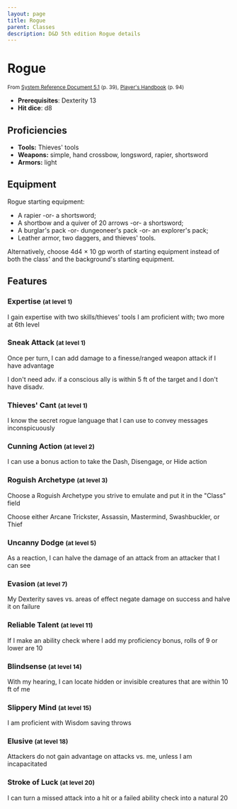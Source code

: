 ```yaml
---
layout: page
title: Rogue
parent: Classes
description: D&D 5th edition Rogue details
---
```


# Rogue

<small>From <a target="_blank" href="https://media.wizards.com/2016/downloads/DND/SRD-OGL_V5.1.pdf">System Reference Document 5.1</a> (p. 39), <a target="_blank" href="https://dnd.wizards.com/products/tabletop-games/rpg-products/rpg_playershandbook">Player's Handbook</a> (p. 94)</small>

- **Prerequisites**: Dexterity 13
- **Hit dice**: d8

## Proficiencies

- **Tools:** Thieves' tools
- **Weapons:** simple, hand crossbow, longsword, rapier, shortsword
- **Armors:** light

## Equipment


Rogue starting equipment:

- A rapier -or- a shortsword;
- A shortbow and a quiver of 20 arrows -or- a shortsword;
- A burglar's pack -or- dungeoneer's pack -or- an explorer's pack;
- Leather armor, two daggers, and thieves' tools.

Alternatively, choose 4d4 × 10 gp worth of starting equipment instead of both the class' and the background's starting equipment.


## Features

### Expertise <small>(at level 1)</small>


I gain expertise with two skills/thieves' tools I am proficient with; two more at 6th level



### Sneak Attack <small>(at level 1)</small>


Once per turn, I can add damage to a finesse/ranged weapon attack if I have advantage

I don't need adv. if a conscious ally is within 5 ft of the target and I don't have disadv.



### Thieves' Cant <small>(at level 1)</small>


I know the secret rogue language that I can use to convey messages inconspicuously



### Cunning Action <small>(at level 2)</small>


I can use a bonus action to take the Dash, Disengage, or Hide action



### Roguish Archetype <small>(at level 3)</small>


Choose a Roguish Archetype you strive to emulate and put it in the "Class" field

Choose either Arcane Trickster, Assassin, Mastermind, Swashbuckler, or Thief



### Uncanny Dodge <small>(at level 5)</small>


As a reaction, I can halve the damage of an attack from an attacker that I can see



### Evasion <small>(at level 7)</small>


My Dexterity saves vs. areas of effect negate damage on success and halve it on failure



### Reliable Talent <small>(at level 11)</small>


If I make an ability check where I add my proficiency bonus, rolls of 9 or lower are 10



### Blindsense <small>(at level 14)</small>


With my hearing, I can locate hidden or invisible creatures that are within 10 ft of me



### Slippery Mind <small>(at level 15)</small>


I am proficient with Wisdom saving throws



### Elusive <small>(at level 18)</small>


Attackers do not gain advantage on attacks vs. me, unless I am incapacitated



### Stroke of Luck <small>(at level 20)</small>


I can turn a missed attack into a hit or a failed ability check into a natural 20



